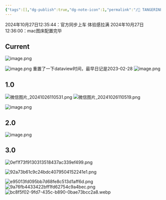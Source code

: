 ```yaml
---
{"tags":[],"dg-publish":true,"dg-note-icon":1,"permalink":"/🍊 TANGERINE/Obsidian/Obsidian 历程 - 折腾之旅/","dgPassFrontmatter":true,"noteIcon":1,"created":"2024-10-26T20:16:52.000+08:00","updated":"2024-11-04T22:41:02.616+08:00"}
---
```


2024年10月27日12:35:44：官方同步上车 体验感拉满
2024年10月27日12:36:00：mac图床配置完毕
## Current
![image.png](https://obsidian-1330151501.cos.ap-beijing.myqcloud.com/pic/202410291727351.png)

![image.png](https://obsidian-1330151501.cos.ap-beijing.myqcloud.com/pic/202410261218536.png)
重置了一下dataview时间，最早日记是2023-02-28
![image.png](https://obsidian-1330151501.cos.ap-beijing.myqcloud.com/pic/202410261103816.png)


## 1.0


![微信图片_20241026110531.png](https://obsidian-1330151501.cos.ap-beijing.myqcloud.com/pic/202410261217471.png)
![微信图片_20241026110519.png](https://obsidian-1330151501.cos.ap-beijing.myqcloud.com/pic/202410261217289.png)


![image.png](https://obsidian-1330151501.cos.ap-beijing.myqcloud.com/pic/202410101059095.png)

## 2.0
![image.png](https://obsidian-1330151501.cos.ap-beijing.myqcloud.com/pic/202410101055757.png)


## 3.0
![0ef1f73f9130313518437ac339ef499.png](https://obsidian-1330151501.cos.ap-beijing.myqcloud.com/pic/202410122246772.png)

![92a73b61c9c24bdc4079504152241e1.png](https://obsidian-1330151501.cos.ap-beijing.myqcloud.com/pic/202410122247449.png)



![e95013fd095bb7d68fe8c513d1aff6d.png](https://obsidian-1330151501.cos.ap-beijing.myqcloud.com/pic/202410250002650.png)
![9a76fb4433422bff1fd62754c9a4bec.png](https://obsidian-1330151501.cos.ap-beijing.myqcloud.com/pic/202410250002262.png)
![bc8f5f02-9fd7-435c-b890-0bae73bcc2a8.webp](https://obsidian-1330151501.cos.ap-beijing.myqcloud.com/pic/202410261148839.webp)

